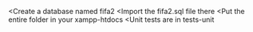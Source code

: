 <Create a database named fifa2
<Import the fifa2.sql file there
<Put the entire folder in your xampp-htdocs
<Unit tests are in tests-unit 
